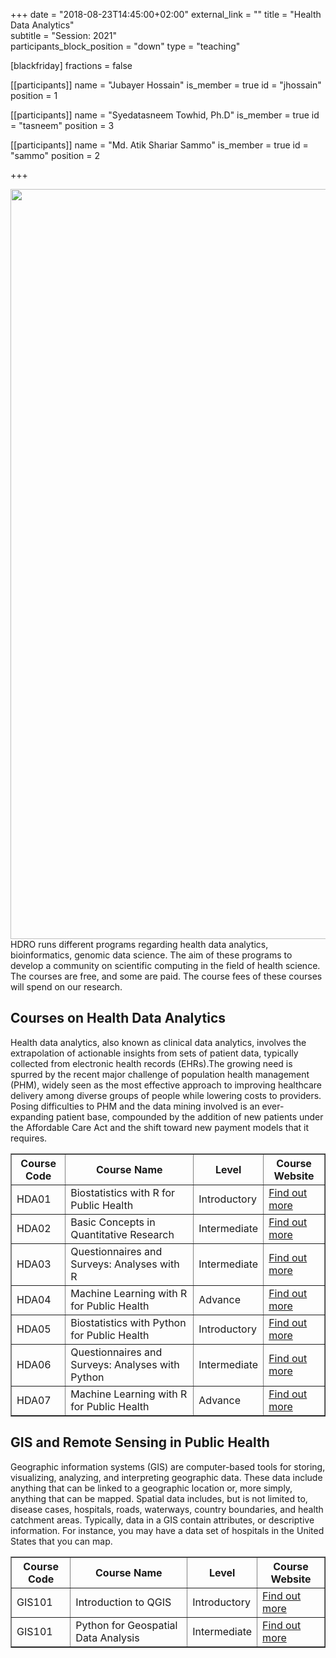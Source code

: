 +++
date = "2018-08-23T14:45:00+02:00"
external_link = ""
title = "Health Data Analytics"    
subtitle = "Session: 2021"    
participants_block_position = "down"
type = "teaching"

[blackfriday]
    fractions = false

[[participants]]
    name = "Jubayer Hossain"
    is_member = true
    id = "jhossain"
    position = 1

[[participants]]
    name = "Syedatasneem Towhid, Ph.D"
    is_member = true
    id = "tasneem"
    position = 3

[[participants]]
    name = "Md. Atik Shariar Sammo"
    is_member = true
    id = "sammo"
    position = 2

+++

<img src="/img/teaching/iscb.png" width="1200px">
HDRO runs different programs regarding health data analytics, bioinformatics, genomic data science. The aim of these programs to develop a community on scientific computing in the field of health science. The courses are free, and some are paid. The course fees of these courses will spend on our research. 

## Courses on Health Data Analytics 
Health data analytics, also known as clinical data analytics, involves the extrapolation of actionable insights from sets of patient data, typically collected from electronic health records (EHRs).The growing need is spurred by the recent major challenge of population health management (PHM), widely seen as the most effective approach to improving healthcare delivery among diverse groups of people while lowering costs to providers. Posing difficulties to PHM and the data mining involved is an ever-expanding patient base, compounded by the addition of new patients under the Affordable Care Act and the shift toward new payment models that it requires.

<table border = "1">
        <tr>
            <th style="text-align:center">Course Code</th>
            <th style="text-align:center">Course Name</th>
            <th style="text-align:center">Level</th>
            <th style="text-align:center">Course Website</th>
        </tr>
        <tr>
           <td>HDA01</td>
           <td>Biostatistics with R for Public Health</td>
           <td>Introductory</td>
           <td> <a href="#">Find out more</a></td>
        </tr>
        <tr>
           <td>HDA02</td>
           <td>Basic Concepts in Quantitative Research</td>
           <td>Intermediate</td>
           <td> <a href="#">Find out more</a></td>
        </tr>
         <tr>
           <td>HDA03</td>
           <td>Questionnaires and Surveys: Analyses with R</td>
           <td>Intermediate</td>
           <td> <a href="#">Find out more</a></td>
        </tr>
        <tr>
           <td>HDA04</td>
           <td>Machine Learning with R for Public Health</td>
           <td>Advance</td>
           <td> <a href="#">Find out more</a></td>
        </tr>
        <tr>
           <td>HDA05</td>
           <td>Biostatistics with Python for Public Health</td>
            <td>Introductory</td>
           <td> <a href="#">Find out more</a></td>
        </tr>
        <tr>
           <td>HDA06</td>
           <td>Questionnaires and Surveys: Analyses with Python</td>
            <td>Intermediate</td>
           <td> <a href="#">Find out more</a></td>
        </tr>
      <tr>
           <td>HDA07</td>
           <td>Machine Learning with R for Public Health</td>
            <td>Advance</td>
           <td> <a href="#">Find out more</a></td>
      </tr>
     
 </table>


## GIS and Remote Sensing in Public Health
Geographic information systems (GIS) are computer-based tools for storing, visualizing, analyzing, and interpreting geographic data. These data include anything that can be linked to a geographic location or, more simply, anything that can be mapped. Spatial data includes, but is not limited to, disease cases, hospitals, roads, waterways, country boundaries, and health catchment areas. Typically, data in a GIS contain attributes, or descriptive information. For instance, you may have a data set of hospitals in the United States that you can map.

<table border = "1">
       <tr>
            <th style="text-align:center">Course Code</th>
            <th style="text-align:center">Course Name</th>
            <th style="text-align:center">Level</th>
            <th style="text-align:center">Course Website</th>
        </tr>
        <tr>
           <td>GIS101</td>
           <td>Introduction to QGIS</td>
            <td>Introductory</td>
           <td> <a href="#">Find out more</a></td>
        </tr>
        <tr>
           <td>GIS101</td>
           <td>Python for Geospatial Data Analysis</td>
            <td>Intermediate</td>
           <td> <a href="#">Find out more</a></td>
        </tr>
 </table>



